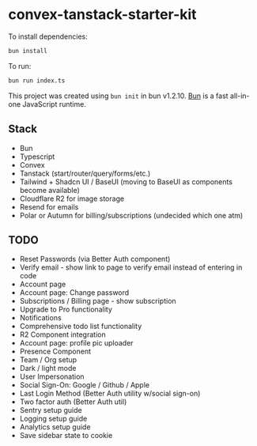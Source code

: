 # convex-tanstack-starter-kit

To install dependencies:

```bash
bun install
```

To run:

```bash
bun run index.ts
```

This project was created using `bun init` in bun v1.2.10. [Bun](https://bun.sh) is a fast all-in-one JavaScript runtime.


## Stack

- Bun
- Typescript
- Convex 
- Tanstack (start/router/query/forms/etc.)
- Tailwind + Shadcn UI / BaseUI (moving to BaseUI as components become available)
- Cloudflare R2 for image storage
- Resend for emails
- Polar or Autumn for billing/subscriptions (undecided which one atm)

## TODO

- Reset Passwords (via Better Auth component)
- Verify email - show link to page to verify email instead of entering in code
- Account page
- Account page: Change password
- Subscriptions / Billing page - show subscription 
- Upgrade to Pro functionality
- Notifications
- Comprehensive todo list functionality
- R2 Component integration
- Account page: profile pic uploader
- Presence Component
- Team / Org setup
- Dark / light mode
- User Impersonation 
- Social Sign-On: Google / Github / Apple
- Last Login Method (Better Auth utility w/social sign-on)
- Two factor auth (Better Auth util)
- Sentry setup guide
- Logging setup guide
- Analytics setup guide
- Save sidebar state to cookie